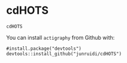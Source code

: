 # cdHOTS


`cdHOTS`

You can install `actigraphy` from Github with:
```{r}
#install.package("devtools")
devtools::install_github("junruidi/cdHOTS")
```
